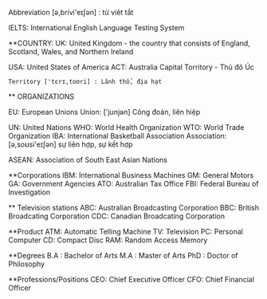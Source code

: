Abbreviation [ə,brivi'eɪʃən] : từ viêt tắt

IELTS: International English Language Testing System

**COUNTRY:
UK: United Kingdom - the country that consists of England, Scotland, Wales, and Northern Ireland

USA: United States of America
ACT: Australia Capital Torritory - Thủ đô Úc

    Territory ['tɛrɪ,toʊri] : Lãnh thổ, địa hạt

** ORGANIZATIONS

EU: European Unions
    Union: ['junjən] Công đoàn, liên hiệp

UN: United Nations
WHO: World Health Organization
WTO: World Trade Organization
IBA: International Basketball Association
    Association: [ə,soʊsi'eɪʃən] sự liên hợp, sự kết hợp

ASEAN: Association of South East Asian Nations

**Corporations
IBM: International Business Machines
GM: General Motors
GA: Government Agencies
ATO: Australian Tax Office
FBI: Federal Bureau of Investigation

** Television stations
ABC: Australian Broadcasting Corporation
BBC: British Broadcating Corporation
CDC: Canadian Broadcating Corporation

**Product
ATM: Automatic Telling Machine
TV: Television
PC: Personal Computer
CD: Compact Disc
RAM: Random Access Memory

**Degrees
B.A : Bachelor of Arts
M.A : Master of Arts
PhD : Doctor of Philosophy

**Professions/Positions
CEO: Chief Executive Officer
CFO: Chief Financial Officer